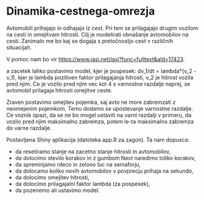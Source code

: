 # Dinamika-cestnega-omrezja

Avtomobili prihajajo in odhajajo iz cest. Pri tem se prilagajajo drugim vozilom na cesti in omejitvam hitrosti. Cilj je modelirati obnašanje avtomobilov na cesti. Zanimalo me bo kaj se dogaja s pretočnostjo cest v različnih situacijah.

V pomoc nam bo vir https://www.iasj.net/iasj?func=fulltext&aId=17423.

a zacetek lahko postavimo model, kjer je pospesek:
dv_1/dt = lambda*(v_2 - v_1),
kjer je lambda pozitiven faktor prilagajanja hitrosti, v_2 je hitrost vozila pred njim. Ce je vozilo pred njim vec kot 4 s varnostne razdalje naprej, se avtomobil prilagaja hitrosti omejitve ceste.

Zraven postavimo omejitev pojemka, saj avto ne more zabremzati z neomejenim pojemkom. Temu dodamo se upostevanje varnostne razdalje. Ce voznik opazi, da se ne bo mogel ustaviti na varni razdalji v primeru, da vozilo pred njim maksimalno zabremza, potem le-ta maksimalno zabremza do varne razdalje.

Postavljena Shiny aplikacija (datoteka app.R za zagon). Ta nam dopusca:
* da resetiramo stanje na zacetno stanje hitrosti in avtomobilov,
* da dolocimo stevilo korakov in z gumbom Next naredimo toliko korakov,
* da spreminjamo rdeco in zelono luc na semaforju,
* da dolocamo koliko novih avtomobilov v povprecju prihaja na sekundo,
* da dolocimo omejitev hitrosti,
* da dolocimo prilagajalni faktor lambda (za pospesek),
* da pozenemo ali ustavimo model.